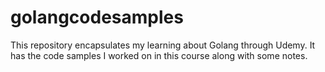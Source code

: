 # golangcodesamples
This repository encapsulates my learning about Golang through Udemy. It has the code samples I worked on in this course along with some notes.
